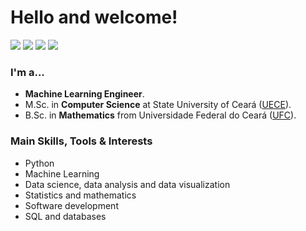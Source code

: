 # Hello and welcome!

[<img src="https://img.shields.io/badge/carodias-0A66C2?style=flat-square&logo=linkedin&logoColor=white" />](https://www.linkedin.com/in/carodias/)
[<img src="https://img.shields.io/badge/carodias-000000?style=flat-square&logo=Medium&logoColor=white" />](https://carodias.medium.com/)
[<img src="https://img.shields.io/badge/carolina.dias.ai@gmail.com-EA4335?style=flat-square&logo=Gmail&logoColor=white" />](mailto:carolina.dias.ai@gmail.com)
[<img src="https://img.shields.io/badge/diascarolina.github.io-800080?style=flat-square&logo=githubpages&logoColor=white" />](https://diascarolina.github.io)

### I'm a...
- **Machine Learning Engineer**.
- M.Sc. in **Computer Science** at State University of Ceará ([UECE](http://www.uece.br/)).
- B.Sc. in **Mathematics** from Universidade Federal do Ceará ([UFC](http://www.ufc.br/)).

### Main Skills, Tools & Interests

- Python
- Machine Learning
- Data science, data analysis and data visualization
- Statistics and mathematics
- Software development
- SQL and databases
